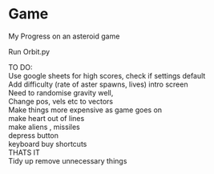 # Game
My Progress on an asteroid game

Run Orbit.py


TO DO:  
Use google sheets for high scores, check if settings default  
Add difficulty (rate of aster spawns, lives) intro screen  
Need to randomise gravity well,  
Change pos, vels etc to vectors  
Make things more expensive as game goes on  
make heart out of lines  
make aliens , missiles  
depress button  
keyboard buy shortcuts  
THATS IT  
Tidy up remove unnecessary things  
